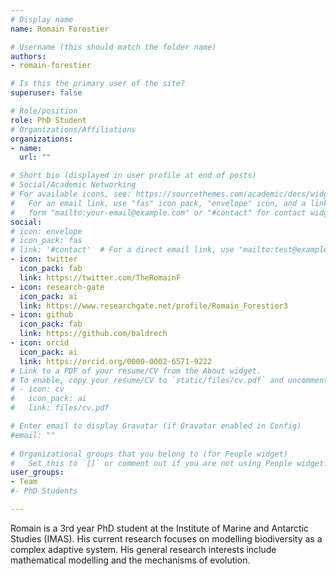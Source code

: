 ```yaml
---
# Display name
name: Romain Forestier

# Username (this should match the folder name)
authors:
- romain-forestier

# Is this the primary user of the site?
superuser: false

# Role/position
role: PhD Student
# Organizations/Affiliations
organizations:
- name: 
  url: ""

# Short bio (displayed in user profile at end of posts)
# Social/Academic Networking
# For available icons, see: https://sourcethemes.com/academic/docs/widgets/#icons
#   For an email link, use "fas" icon pack, "envelope" icon, and a link in the
#   form "mailto:your-email@example.com" or "#contact" for contact widget.
social:
# icon: envelope
# icon_pack: fas
# link: '#contact'  # For a direct email link, use "mailto:test@example.org".
- icon: twitter
  icon_pack: fab
  link: https://twitter.com/TheRomainF
- icon: research-gate
  icon_pack: ai
  link: https://www.researchgate.net/profile/Romain_Forestier3
- icon: github
  icon_pack: fab
  link: https://github.com/baldrech
- icon: orcid
  icon_pack: ai
  link: https://orcid.org/0000-0002-6571-9222
# Link to a PDF of your resume/CV from the About widget.
# To enable, copy your resume/CV to `static/files/cv.pdf` and uncomment the lines below.  
# - icon: cv
#   icon_pack: ai
#   link: files/cv.pdf

# Enter email to display Gravatar (if Gravatar enabled in Config)
#email: ""
  
# Organizational groups that you belong to (for People widget)
#   Set this to `[]` or comment out if you are not using People widget.  
user_groups:
- Team
#- PhD Students

---
```


Romain is a 3rd year PhD student at the Institute of Marine and Antarctic Studies (IMAS). His current research focuses on modelling biodiversity as a complex adaptive system. His general research interests include mathematical modelling and the mechanisms of evolution. 